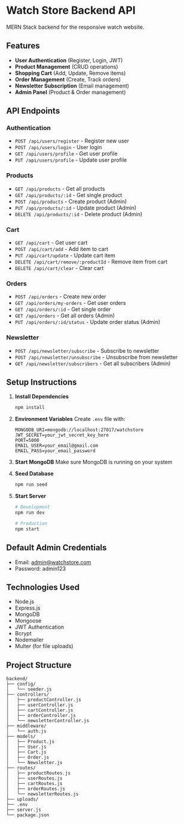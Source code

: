 # Watch Store Backend API

MERN Stack backend for the responsive watch website.

## Features

- **User Authentication** (Register, Login, JWT)
- **Product Management** (CRUD operations)
- **Shopping Cart** (Add, Update, Remove items)
- **Order Management** (Create, Track orders)
- **Newsletter Subscription** (Email management)
- **Admin Panel** (Product & Order management)

## API Endpoints

### Authentication
- `POST /api/users/register` - Register new user
- `POST /api/users/login` - User login
- `GET /api/users/profile` - Get user profile
- `PUT /api/users/profile` - Update user profile

### Products
- `GET /api/products` - Get all products
- `GET /api/products/:id` - Get single product
- `POST /api/products` - Create product (Admin)
- `PUT /api/products/:id` - Update product (Admin)
- `DELETE /api/products/:id` - Delete product (Admin)

### Cart
- `GET /api/cart` - Get user cart
- `POST /api/cart/add` - Add item to cart
- `PUT /api/cart/update` - Update cart item
- `DELETE /api/cart/remove/:productId` - Remove item from cart
- `DELETE /api/cart/clear` - Clear cart

### Orders
- `POST /api/orders` - Create new order
- `GET /api/orders/my-orders` - Get user orders
- `GET /api/orders/:id` - Get single order
- `GET /api/orders` - Get all orders (Admin)
- `PUT /api/orders/:id/status` - Update order status (Admin)

### Newsletter
- `POST /api/newsletter/subscribe` - Subscribe to newsletter
- `POST /api/newsletter/unsubscribe` - Unsubscribe from newsletter
- `GET /api/newsletter/subscribers` - Get all subscribers (Admin)

## Setup Instructions

1. **Install Dependencies**
   ```bash
   npm install
   ```

2. **Environment Variables**
   Create `.env` file with:
   ```
   MONGODB_URI=mongodb://localhost:27017/watchstore
   JWT_SECRET=your_jwt_secret_key_here
   PORT=5000
   EMAIL_USER=your_email@gmail.com
   EMAIL_PASS=your_email_password
   ```

3. **Start MongoDB**
   Make sure MongoDB is running on your system

4. **Seed Database**
   ```bash
   npm run seed
   ```

5. **Start Server**
   ```bash
   # Development
   npm run dev
   
   # Production
   npm start
   ```

## Default Admin Credentials
- Email: admin@watchstore.com
- Password: admin123

## Technologies Used
- Node.js
- Express.js
- MongoDB
- Mongoose
- JWT Authentication
- Bcrypt
- Nodemailer
- Multer (for file uploads)

## Project Structure
```
backend/
├── config/
│   └── seeder.js
├── controllers/
│   ├── productController.js
│   ├── userController.js
│   ├── cartController.js
│   ├── orderController.js
│   └── newsletterController.js
├── middleware/
│   └── auth.js
├── models/
│   ├── Product.js
│   ├── User.js
│   ├── Cart.js
│   ├── Order.js
│   └── Newsletter.js
├── routes/
│   ├── productRoutes.js
│   ├── userRoutes.js
│   ├── cartRoutes.js
│   ├── orderRoutes.js
│   └── newsletterRoutes.js
├── uploads/
├── .env
├── server.js
└── package.json
```